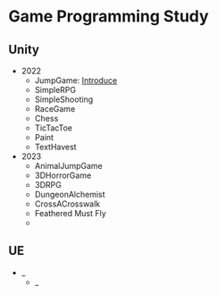# Game Programming Study
## Unity
- 2022
   - JumpGame: [Introduce](JumpGame/Introduce.md)
   - SimpleRPG
   - SimpleShooting
   - RaceGame
   - Chess
   - TicTacToe
   - Paint
   - TextHavest
- 2023
   - AnimalJumpGame
   - 3DHorrorGame
   - 3DRPG
   - DungeonAlchemist
   - CrossACrosswalk
   - Feathered Must Fly
   -
## UE
- _
   - _
